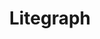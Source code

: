 ---
layout: home

title: Litegraph
titleTemplate: A Node Graph Engine

hero:
  name: Litegraph
  text: A Node Graph Engine
  tagline: Simple, powerful, and performant.
  actions:
    - theme: brand
      text: Get Started
      link: /guide/getting-started
    - theme: alt
      text: View on GitHub
      link: https://github.com/gausszhou/litegraph
---